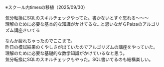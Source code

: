 ※スクール内timesの移植（2025/09/30）

気分転換にSQLのスキルチェックやってた。書かないとすぐ忘れる～～～  
理解のために必要な基本的な知識がかけてるな…と思いながらPaizaのアルゴリズム講座きいてる  

なんか疲れちゃったのでここまで。  
昨日の模試結果のくやしさが出ていたのでアルゴリズムの講座をやっていた。  
理解のために必要な基礎的な数学知識がかけているなと思う。  
気分転換にSQLのスキルチェックもやった。SQL書いてるのも結構楽しい。  


